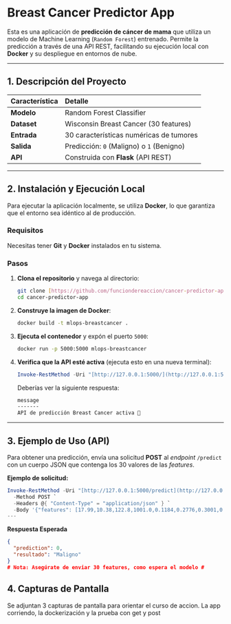 # Breast Cancer Predictor App

Esta es una aplicación de **predicción de cáncer de mama** que utiliza un modelo de Machine Learning (`Random Forest`) entrenado. Permite la predicción a través de una API REST, facilitando su ejecución local con **Docker** y su despliegue en entornos de nube.

---

## 1. Descripción del Proyecto

| Característica | Detalle |
| :--- | :--- |
| **Modelo** | Random Forest Classifier |
| **Dataset** | Wisconsin Breast Cancer (30 features) |
| **Entrada** | 30 características numéricas de tumores |
| **Salida** | Predicción: `0` (Maligno) o `1` (Benigno) |
| **API** | Construida con **Flask** (API REST) |

---

## 2. Instalación y Ejecución Local

Para ejecutar la aplicación localmente, se utiliza **Docker**, lo que garantiza que el entorno sea idéntico al de producción.

### Requisitos

Necesitas tener **Git** y **Docker** instalados en tu sistema.

### Pasos

1.  **Clona el repositorio** y navega al directorio:

    ```bash
    git clone [https://github.com/funciondereaccion/cancer-predictor-app.git](https://github.com/funciondereaccion/cancer-predictor-app.git)
    cd cancer-predictor-app
    ```

2.  **Construye la imagen de Docker**:

    ```bash
    docker build -t mlops-breastcancer .
    ```

3.  **Ejecuta el contenedor** y expón el puerto `5000`:

    ```bash
    docker run -p 5000:5000 mlops-breastcancer
    ```

4.  **Verifica que la API esté activa** (ejecuta esto en una nueva terminal):

    ```powershell
    Invoke-RestMethod -Uri "[http://127.0.0.1:5000/](http://127.0.0.1:5000/)"
    ```

    Deberías ver la siguiente respuesta:

    ```bash
    message
    -------
    API de predicción Breast Cancer activa 🚀
    ```

---

 ## 3. Ejemplo de Uso (API)

 Para obtener una predicción, envía una solicitud **POST** al *endpoint* `/predict` con un cuerpo JSON que contenga los 30 valores de las *features*.

 **Ejemplo de solicitud:**

 ```powershell
 Invoke-RestMethod -Uri "[http://127.0.0.1:5000/predict](http://127.0.0.1:5000/predict)" `
   -Method POST `
   -Headers @{ "Content-Type" = "application/json" } `
   -Body '{"features": [17.99,10.38,122.8,1001.0,0.1184,0.2776,0.3001,0.1471,0.2419,0.07871,1.095,0.9053,8.589,153.4,0.006399,0.04904,0.05373,0.01587,0.03003,0.006193,25.38,17.33,184.6,2019.0,0.1622,0.6656,0.7119,0.2654,0.4601,0.1189]}'
 ---
```

 **Respuesta Esperada**

```json
{
  "prediction": 0,
  "resultado": "Maligno"
}
# Nota: Asegúrate de enviar 30 features, como espera el modelo #
```
## 4. Capturas de Pantalla
Se adjuntan 3 capturas de pantalla para orientar el curso de accion. La app corriendo, la dockerización y la prueba con get y post
